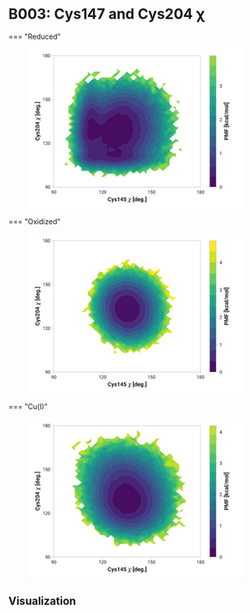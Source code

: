 # B003: Cys147 and Cys204 χ

=== "Reduced"
    <figure markdown>
    ![](./cys-chi-pes-reduced.png)
    </figure>

=== "Oxidized"
    <figure markdown>
    ![](./cys-chi-pes-oxidized.png)
    </figure>

=== "Cu(I)"
    <figure markdown>
    ![](./cys-chi-pes-cu.png)
    </figure>

## Visualization

<div id="reduced-view" class="mol-container"></div>
<script>
document.addEventListener('DOMContentLoaded', (event) => {
    const viewer = molstar.Viewer.create('reduced-view', {
        layoutIsExpanded: false,
        layoutShowControls: false,
        layoutShowRemoteState: false,
        layoutShowSequence: true,
        layoutShowLog: false,
        layoutShowLeftPanel: false,
        viewportShowExpand: true,
        viewportShowSelectionMode: true,
        viewportShowAnimation: false,
        pdbProvider: 'rcsb',
    }).then(viewer => {
        // viewer.loadStructureFromUrl("/analysis/005-rogfp-glh-md/data/traj/frame_106403.pdb", "pdb");
        viewer.loadSnapshotFromUrl("/misc/002-molstar-states/reduced-example.molj", "molj");
    });
});
</script>
